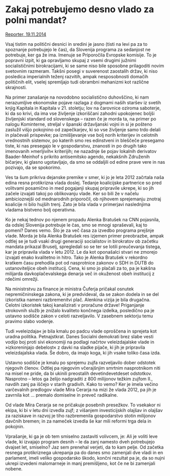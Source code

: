 # Zakaj potrebujemo desno vlado za polni mandat?

[Reporter, 19.11.2014](https://reporter.si/clanek/kolumnisti/zakaj-potrebujemo-desno-vlado-za-polni-mandat-480064)

Vsaj tistim na politični desnici in sredini je jasno (tisti na levi pa za to spoznanje potrebujejo le čas), da Slovenija programa za sedanjost ne potrebuje, ker ga že ima. Imenuje se Priporočila Evropske komisije. To je popravni izpit, ki ga opravljamo skupaj z vsemi drugimi južnimi socialističnimi birokracijami, ki se same niso bile sposobne prilagoditi novim svetovnim razmeram. Takšni posegi v suverenost zaostalih držav, ki niso posledica imperialnih teženj razvitih, ampak nesposobnosti domačih političnih elit, vselej spremljajo tudi obrambni mehanizmi kot različne skrajnosti.

Na primer zanašanje na novodobno socialistično duhovščino, ki nam nerazumljive ekonomske pojave razlaga z dogmami naših staršev iz svetih knjig Kapitala in Kapitala v 21. stoletju; lov na čarovnice oziroma saboterje, ki da so krivi, da ima vse življenje izkoriščani zahodni upokojenec boljši življenjski standard od slovenskega – razen če je morda ta, na primer po nalogu Kominterne, streljal v španski državljanski vojni in si je pošteno zaslužil višjo pokojnino od zapečkarjev, ki so vse življenje samo trdo delali in plačevali prispevke; pa izmišljevanje vse bolj norih kriterijev in celotnih vrednostnih sistemov, po katerih smo res edinstveni in bleščeče presegamo tiste, ki nas presegajo le v gospodarstvu, znanosti in po drugih tako imenovanih »merljivih« kriterijih; ne nazadnje še pojav lokalnih derivatov Baader-Meinhof s prikrito antisemitsko agendo, nekakšnih Združenih bičarjev, ki glasno ugotavljajo, da smo se oddaljili od edine prave vere in nas pozivajo, da se spokorimo.

Ves ta šum prikriva dejanske premike v smer, ki jo je leta 2012 začrtala naša edina resna protikrizna vlada doslej. Tedanje koalicijske partnerice so pred volitvami posamično in med pogajanji skupaj pripravile ukrepe, ki so jih začele izvajati takoj po oblikovanju vlade. Ker so bili že v načelu ambicioznejši od mednarodnih priporočil, ob njihovem sprejemanju znotraj koalicije ni bilo hujših trenj. Zato je bila vlada v primerjavi naslednjima vladama bistveno bolj operativna.

Ko je nekaj tednov po njenem propadu Alenka Bratušek na CNN pojasnila, da odslej Slovenija potrebuje le čas, smo se mnogi spraševali, kaj to pomeni? Danes vemo. Šlo je za več časa za izvedbo programa prejšnje vlade. Morda je bila Alenka Bratušek res izjemen primer preobrazbe, ampak odtlej se je tudi vsaki drugi generaciji socialistov in birokratov ob začetku mandata prikazal Bruselj, spregledali so se ter se lotili preučevanja tistega, kar je pripravila vlada v letu 2012. Le da kot oponašalci stvari ne zmorejo izvajati enako kvalitetno in hitro. Tako je Alenka Bratušek v rekordno kratkem času prehodila pot od nasprotnice zakonov o SDH in DUTB do ustanoviteljice obeh institucij. Cena, ki smo jo plačali za to, pa je kakšna milijarda davkoplačevalskega denarja več in okuženost obeh institucij z rdečimi omrežji.

Na ministrstvu za finance je ministra Čuferja pričakal osnutek nepremičninskega zakona, ki je predvideval, da se zakon dodela in se del izkoristka nameni razbremenitvi plač. Alenkina vizija je bila drugačna. Celotni izkoristek takoj kanalizirati v proračune države! Priganjanje strokovnih služb je znižalo kvaliteto končnega izdelka, posledično pa je ustavno sodišče zakon v celoti razveljavilo. V zasebnem sektorju temu pravimo slabo vodenje.

Tudi »veleizdaja« je bila kmalu po padcu vlade oproščena in sprejeta kot uradna politika. Petnajstkrat. Danes Socialni demokrati brez slabe vesti vodijo boj proti sivi ekonomiji na podlagi načrtov veleizdajalske vlade in »izkoreninjajo debelost« z davki na sladke pijače, ki jih je pripravila veleizdajalska vlada. Še dobro, da imajo koga, ki jih vsake toliko časa izda.

Ustavno sodišče je kmalu po sprejemu zujfa razveljavilo dober odstotek njegovih členov. Odtlej pa njegovim včerajšnjim smrtnim nasprotnikom niti na misel ne pride, da bi ukinili preostalih devetindevetdeset odstotkov. Nasprotno – letos ga želijo nadgraditi z 800 milijonov težkim zujfom II., navdih zanj pa iščejo v starih gradivih. Kako to vemo? Ker je imela večino varčevalnih predlogov vlade Mira Cerarja na mizi že vlada 2012, pa jih je zavrnila kot ... premalo domiselne in preveč radikalne.

Od vlade Mira Cerarja se ne pričakuje posebnih presežkov. To vsekakor ni ekipa, ki bi v letu dni izvedla zujf; z višanjem investicijskih olajšav in olajšav za raziskave in razvoj je tiho razbremenila gospodarstvo stotin milijonov davčnih bremen; in za nameček izvedla še kar mili reformi trga dela in pokojnin.

Vprašanje, ki ga je ob tem smiselno zastaviti volivcem, je: Ali je voliti leve vlade, ki izvajajo program desnih – le da zanj namesto dveh potrebujejo dvajset let, smiselno? Jaz sem prenehal verjeti, da to kam pelje. Od začetka resnega protikriznega ukrepanja pa do danes smo zamenjali dve vladi in en parlament, imeli veliko gospodarsko škodo, končni rezultat pa je, da so nujni ukrepi izvedeni malomarneje in manj premišljeno, kot če ne bi zamenjali nobene.